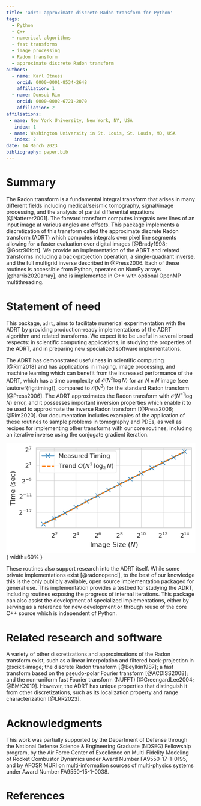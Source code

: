 ```yaml
---
title: 'adrt: approximate discrete Radon transform for Python'
tags:
  - Python
  - C++
  - numerical algorithms
  - fast transforms
  - image processing
  - Radon transform
  - approximate discrete Radon transform
authors:
  - name: Karl Otness
    orcid: 0000-0001-8534-2648
    affiliation: 1
  - name: Donsub Rim
    orcid: 0000-0002-6721-2070
    affiliation: 2
affiliations:
 - name: New York University, New York, NY, USA
   index: 1
 - name: Washington University in St. Louis, St. Louis, MO, USA
   index: 2
date: 14 March 2023
bibliography: paper.bib
---
```


# Summary

The Radon transform is a fundamental integral transform that arises in many
different fields including medical/seismic tomography, signal/image processing,
and the analysis of partial differential equations [@Natterer2001]. The forward
transform computes integrals over lines of an input image at various angles and
offsets.  This package implements a discretization of this transform called the
approximate discrete Radon transform (ADRT) which computes integrals over pixel
line segments allowing for a faster evaluation over digital images [@Brady1998;
@Gotz96fdrt]. We provide an implementation of the ADRT and related transforms
including a back-projection operation, a single-quadrant inverse, and the full
multigrid inverse described in @Press2006. Each of these routines is accessible
from Python, operates on NumPy arrays [@harris2020array], and is implemented in
C++ with optional OpenMP multithreading.

# Statement of need

This package, `adrt`, aims to facilitate numerical experimentation with the ADRT
by providing production-ready implementations of the ADRT algorithm and related
transforms. We expect it to be useful in several broad respects: in scientific
computing applications, in studying the properties of the ADRT, and in preparing
new specialized software implementations.

The ADRT has demonstrated usefulness in scientific computing [@Rim2018] and has
applications in imaging, image processing, and machine learning which can
benefit from the increased performance of the ADRT, which has a time complexity
of $\mathcal{O}(N^2 \log N)$ for an $N \times N$ image (see \autoref{fig:timing}), compared to
$\mathcal{O}(N^3)$ for the standard Radon transform [@Press2006]. The ADRT
approximates the Radon transform with $\mathcal{O}(N^{-1} \log N)$ error, and it
possesses important inversion properties which enable it to be used to
approximate the inverse Radon transform [@Press2006; @Rim2020]. Our
documentation includes examples of the application of these routines to sample
problems in tomography and PDEs, as well as recipes for implementing other
transforms with our core routines, including an iterative inverse using
the conjugate gradient iteration.

![Running time of the ADRT for several image sizes with asymptotic trendline.\label{fig:timing}](timing.png){ width=60% }

These routines also support research into the ADRT itself. While some private
implementations exist [@radonopencl], to the best of our knowledge this is the
only publicly available, open source implementation packaged for general use.
This implementation provides a testbed for studying the ADRT, including routines
exposing the progress of internal iterations. This package can also assist the
development of specialized implementations, either by serving as a reference for
new development or through reuse of the core C++ source which is independent of
Python.

# Related research and software

A variety of other discretizations and approximations of the Radon transform
exist, such as a linear interpolation and filtered back-projection in
@scikit-image; the discrete Radon transform [@Beylkin1987]; a fast transform
based on the pseudo-polar Fourier transform [@ACDISS2008]; and the non-uniform
fast Fourier transform (NUFFT) [@GreengardLee2004; @BMK2019]. However, the ADRT
has unique properties that distinguish it from other discretizations, such as
its localization property and range characterization [@LRR2023].

# Acknowledgments

This work was partially supported by the Department of Defense through the
National Defense Science & Engineering Graduate (NDSEG) Fellowship program, by
the Air Force Center of Excellence on Multi-Fidelity Modeling of Rocket
Combustor Dynamics under Award Number FA9550-17-1-0195, and by AFOSR MURI on
multi-information sources of multi-physics systems under Award Number
FA9550-15-1-0038.

# References
